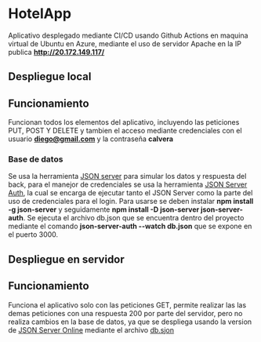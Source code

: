 # HotelApp
Aplicativo desplegado mediante CI/CD usando Github Actions en maquina virtual de Ubuntu en Azure, mediante el uso de servidor Apache en la IP publica **http://20.172.149.117/**

## Despliegue local 

## Funcionamiento
Funcionan todos los elementos del aplicativo, incluyendo las peticiones PUT, POST Y DELETE  y tambien el acceso mediante credenciales con el usuario **diego@gmail.com** y la contraseña **calvera**

### Base de datos
Se usa la herramienta [JSON server](https://www.npmjs.com/package/json-server) para simular los datos y respuesta del back, para el manejor de credenciales se usa la herramienta [JSON Server Auth](https://www.npmjs.com/package/json-server-auth), la cual se encarga de ejecutar tanto el JSON Server como la parte del uso de credenciales para el login.
Para usarse se deben instalar **npm install -g json-server** y seguidamente **npm install -D json-server json-server-auth**.
Se ejecuta el archivo db.json que se encuentra dentro del proyecto mediante el comando **json-server-auth --watch db.json** que se expone en el puerto 3000.

## Despliegue en servidor

## Funcionamiento
Funciona el aplicativo solo con las peticiones GET, permite realizar las las demas peticiones con una respuesta 200 por parte del servidor, pero no realiza cambios en la base de datos, ya que se despliega usando la version de [JSON Server Online](https://my-json-server.typicode.com/) mediante el archivo [db.sjon](https://github.com/ccalvera/hoteldb)